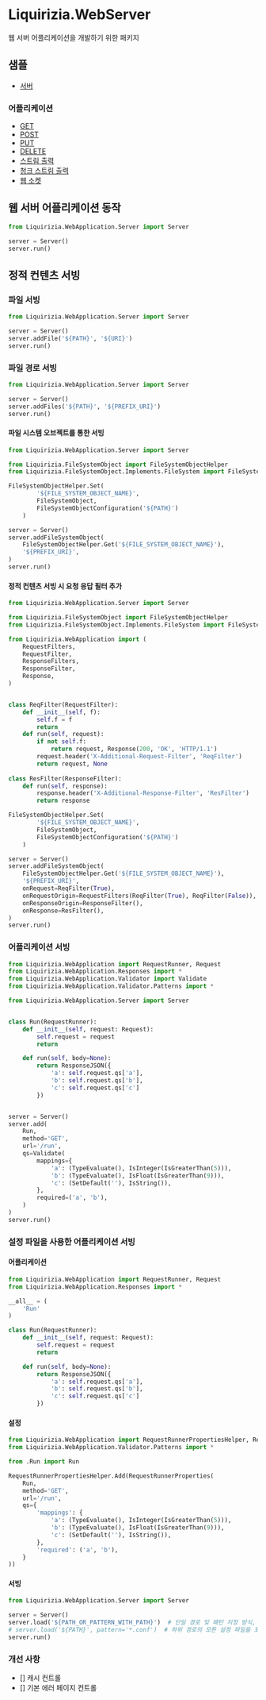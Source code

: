 # Liquirizia.WebServer
웹 서버 어플리케이션을 개발하기 위한 패키지

## 샘플
* [서버](/sample/Sample.py)

### 어플리케이션
* [GET](/sample/runs/RunGet.py)
* [POST](/sample/runs/RunPost.py)
* [PUT](/sample/runs/RunPut.py)
* [DELETE](/sample/runs/RunPut.py)
* [스트림 출력](/sample/runs/RunStreamOut.py)
* [청크 스트림 출력](/sample/runs/RunChunkedStreamOut.py)
* [웹 소켓](/sample/runs/RunWebSocket.py)

## 웹 서버 어플리케이션 동작
```python
from Liquirizia.WebApplication.Server import Server

server = Server()
server.run()
```

## 정적 컨텐츠 서빙
### 파일 서빙
```python
from Liquirizia.WebApplication.Server import Server

server = Server()
server.addFile('${PATH}', '${URI}')
server.run()
```

### 파일 경로 서빙
```python
from Liquirizia.WebApplication.Server import Server

server = Server()
server.addFiles('${PATH}', '${PREFIX_URI}')
server.run()
```

#### 파일 시스템 오브젝트를 통한 서빙
```python
from Liquirizia.WebApplication.Server import Server

from Liquirizia.FileSystemObject import FileSystemObjectHelper
from Liquirizia.FileSystemObject.Implements.FileSystem import FileSystemObject, FileSystemObjectConfiguration

FileSystemObjectHelper.Set(
		'${FILE_SYSTEM_OBJECT_NAME}',
		FileSystemObject,
		FileSystemObjectConfiguration('${PATH}')
	)

server = Server()
server.addFileSystemObject(
	FileSystemObjectHelper.Get('${FILE_SYSTEM_OBJECT_NAME}'),
	'${PREFIX_URI}',
)
server.run()
```

#### 정적 컨텐츠 서빙 시 요청 응답 필터 추가
```python
from Liquirizia.WebApplication.Server import Server

from Liquirizia.FileSystemObject import FileSystemObjectHelper
from Liquirizia.FileSystemObject.Implements.FileSystem import FileSystemObject, FileSystemObjectConfiguration

from Liquirizia.WebApplication import (
	RequestFilters,
	RequestFilter,
	ResponseFilters,
	ResponseFilter,
	Response,
)


class ReqFilter(RequestFilter):
	def __init__(self, f):
		self.f = f
		return
	def run(self, request):
		if not self.f:
			return request, Response(200, 'OK', 'HTTP/1.1')
		request.header('X-Additional-Request-Filter', 'ReqFilter')
		return request, None
	
class ResFilter(ResponseFilter):
	def run(self, response):
		response.header('X-Additional-Response-Filter', 'ResFilter')
		return response

FileSystemObjectHelper.Set(
		'${FILE_SYSTEM_OBJECT_NAME}',
		FileSystemObject,
		FileSystemObjectConfiguration('${PATH}')
	)

server = Server()
server.addFileSystemObject(
	FileSystemObjectHelper.Get('${FILE_SYSTEM_OBJECT_NAME}'),
	'${PREFIX_URI}',
	onRequest=ReqFilter(True),
	onRequestOrigin=RequestFilters(ReqFilter(True), ReqFilter(False)),
	onResponseOrigin=ResponseFilter(),
	onResponse=ResFilter(),
)
server.run()
```

### 어플리케이션 서빙
```python
from Liquirizia.WebApplication import RequestRunner, Request
from Liquirizia.WebApplication.Responses import *
from Liquirizia.WebApplication.Validator import Validate
from Liquirizia.WebApplication.Validator.Patterns import *

from Liquirizia.WebApplication.Server import Server


class Run(RequestRunner):
	def __init__(self, request: Request):
		self.request = request
		return

	def run(self, body=None):
		return ResponseJSON({
			'a': self.request.qs['a'],
			'b': self.request.qs['b'],
			'c': self.request.qs['c']
		})


server = Server()
server.add(
	Run,
	method='GET',
	url='/run',
	qs=Validate(
		mappings={
			'a': (TypeEvaluate(), IsInteger(IsGreaterThan(5))),
			'b': (TypeEvaluate(), IsFloat(IsGreaterThan(9))),
			'c': (SetDefault(''), IsString()),
		},
		required=('a', 'b'),
	)
)
server.run()
```

### 설정 파일을 사용한 어플리케이션 서빙
#### 어플리케이션
```python
from Liquirizia.WebApplication import RequestRunner, Request
from Liquirizia.WebApplication.Responses import *

__all__ = (
	'Run'
)

class Run(RequestRunner):
	def __init__(self, request: Request):
		self.request = request
		return

	def run(self, body=None):
		return ResponseJSON({
			'a': self.request.qs['a'],
			'b': self.request.qs['b'],
			'c': self.request.qs['c']
		})
```
#### 설정
```python
from Liquirizia.WebApplication import RequestRunnerPropertiesHelper, RequestRunnerProperties
from Liquirizia.WebApplication.Validator.Patterns import *

from .Run import Run

RequestRunnerPropertiesHelper.Add(RequestRunnerProperties(
	Run,
	method='GET',
	url='/run',
	qs={
		'mappings': {
			'a': (TypeEvaluate(), IsInteger(IsGreaterThan(5))),
			'b': (TypeEvaluate(), IsFloat(IsGreaterThan(9))),
			'c': (SetDefault(''), IsString()),
		},
		'required': ('a', 'b'),
	}
))
```

#### 서빙
```python
from Liquirizia.WebApplication.Server import Server

server = Server()
server.load('${PATH_OR_PATTERN_WITH_PATH}')  # 단일 경로 및 패턴 지정 방식, *.conf, path/to/*.conf, ...
# server.load('${PATH}', pattern='*.conf')  # 하위 경로의 모튼 설정 파일을 포함
server.run()
```

### 개선 사항
* [] 캐시 컨트롤
* [] 기본 에러 페이지 컨트롤

